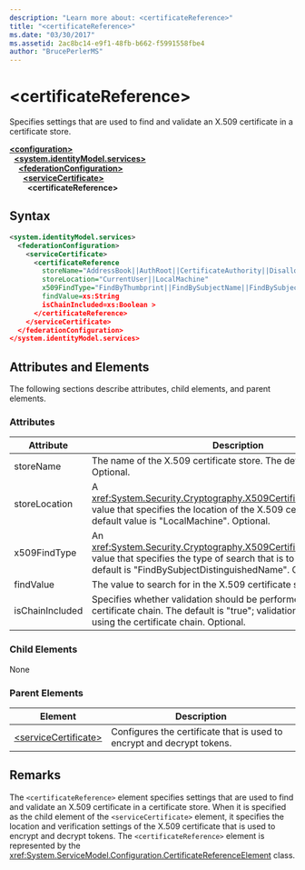 ```yaml
---
description: "Learn more about: <certificateReference>"
title: "<certificateReference>"
ms.date: "03/30/2017"
ms.assetid: 2ac8bc14-e9f1-48fb-b662-f5991558fbe4
author: "BrucePerlerMS"
---
```

# \<certificateReference>

Specifies settings that are used to find and validate an X.509 certificate in a certificate store.  
  
[**\<configuration>**](../configuration-element.md)\
&nbsp;&nbsp;[**\<system.identityModel.services>**](system-identitymodel-services.md)\
&nbsp;&nbsp;&nbsp;&nbsp;[**\<federationConfiguration>**](federationconfiguration.md)\
&nbsp;&nbsp;&nbsp;&nbsp;&nbsp;&nbsp;[**\<serviceCertificate>**](servicecertificate.md)\
&nbsp;&nbsp;&nbsp;&nbsp;&nbsp;&nbsp;&nbsp;&nbsp;**\<certificateReference>**  
  
## Syntax  
  
```xml  
<system.identityModel.services>  
  <federationConfiguration>  
    <serviceCertificate>  
      <certificateReference
        storeName="AddressBook||AuthRoot||CertificateAuthority||Disallowed||My||Root||TrustedPeople||TrustedPublisher"  
        storeLocation="CurrentUser||LocalMachine"  
        x509FindType="FindByThumbprint||FindBySubjectName||FindBySubjectDistinguishedName||FindByIssuerName||FindByIssuerDistinguishedName||FindBySerialNumber||FindByTimeValid||FindByTimeNotYetValid||FindByTimeExpired||FindByTemplateName||FindByApplicationPolicy||FindByCertificatePolicy||FindByExtension||FindByKeyUsage||FindBySubjectKeyIdentifier"  
        findValue=xs:String  
        isChainIncluded=xs:Boolean >  
      </certificateReference>  
    </serviceCertificate>  
  </federationConfiguration>  
</system.identityModel.services>  
```  
  
## Attributes and Elements  

 The following sections describe attributes, child elements, and parent elements.  
  
### Attributes  
  
|Attribute|Description|  
|---------------|-----------------|  
|storeName|The name of the X.509 certificate store. The default is "My". Optional.|  
|storeLocation|A <xref:System.Security.Cryptography.X509Certificates.StoreLocation> value that specifies the location of the X.509 certificate store. The default value is "LocalMachine". Optional.|  
|x509FindType|An <xref:System.Security.Cryptography.X509Certificates.X509FindType> value that specifies the type of search that is to be executed. The default is "FindBySubjectDistinguishedName". Optional.|  
|findValue|The value to search for in the X.509 certificate store. Optional.|  
|isChainIncluded|Specifies whether validation should be performed by using the certificate chain. The default is "true"; validation is performed by using the certificate chain. Optional.|  
  
### Child Elements  

 None  
  
### Parent Elements  
  
|Element|Description|  
|-------------|-----------------|  
|[\<serviceCertificate>](servicecertificate.md)|Configures the certificate that is used to encrypt and decrypt tokens.|  
  
## Remarks  

 The `<certificateReference>` element specifies settings that are used to find and validate an X.509 certificate in a certificate store. When it is specified as the child element of the `<serviceCertificate>` element, it specifies the location and verification settings of the X.509 certificate that is used to encrypt and decrypt tokens. The `<certificateReference>` element is represented by the <xref:System.ServiceModel.Configuration.CertificateReferenceElement> class.
